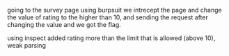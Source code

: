 going to the survey page using burpsuit we intrecept the page and change the value of rating to the higher than 10, and sending the request after changing the value and we got the flag.

using inspect added rating more than the limit that is allowed (above 10), weak parsing 